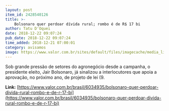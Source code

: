 ```yaml
---
layout: post
item_id: 2428540126
title: >-
    Bolsonaro quer perdoar dívida rural; rombo é de R$ 17 bi
author: Tatu D'Oquei
date: 2018-12-22 09:07:24
pub_date: 2018-12-22 09:07:24
time_added: 2018-12-21 07:00:01
category: avisamos
image: https://www.valor.com.br/sites/default/files/imagecache/media_library_big_horizontal/gn/18/12/foto21bra-101-funru-a5.jpg
---
```


Sob grande pressão de setores do agronegócio desde a campanha, o presidente eleito, Jair Bolsonaro, já sinalizou a interlocutores que apoia a aprovação, no próximo ano, de projeto de lei (9.

**Link:** [https://www.valor.com.br/brasil/6034935/bolsonaro-quer-perdoar-divida-rural-rombo-e-de-r-17-bi](https://www.valor.com.br/brasil/6034935/bolsonaro-quer-perdoar-divida-rural-rombo-e-de-r-17-bi)

